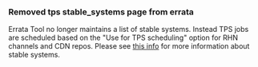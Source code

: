 ### Removed tps stable_systems page from errata

Errata Tool no longer maintains a list of stable systems. Instead
TPS jobs are scheduled based on the "Use for TPS scheduling" option
for RHN channels and CDN repos. Please see [this info][1] for more
information about stable systems.

[1]: https://engineering.redhat.com/trac/TPS/wiki/WikiStart
